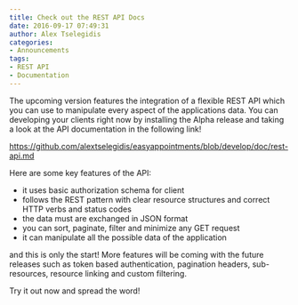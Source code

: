 ```yaml
---
title: Check out the REST API Docs
date: 2016-09-17 07:49:31
author: Alex Tselegidis
categories:
- Announcements
tags:
- REST API
- Documentation
---
```


The upcoming version features the integration of a flexible REST API which you can use to manipulate every aspect of the applications data. You can developing your clients right now by installing the Alpha release and taking a look at the API documentation in the following link! 

https://github.com/alextselegidis/easyappointments/blob/develop/doc/rest-api.md

Here are some key features of the API: 

- it uses basic authorization schema for client
- follows the REST pattern with clear resource structures and correct HTTP verbs and status codes
- the data must are exchanged in JSON format
- you can sort, paginate, filter and minimize any GET request
- it can manipulate all the possible data of the application

and this is only the start! More features will be coming with the future releases such as token based authentication, pagination headers, sub-resources, resource linking and custom filtering. 

Try it out now and spread the word! 


